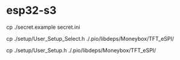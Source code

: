 # esp32-s3

cp ./secret.example secret.ini

cp ./setup/User_Setup_Select.h ./.pio/libdeps/Moneybox/TFT_eSPI/

cp ./setup/User_Setup.h ./.pio/libdeps/Moneybox/TFT_eSPI/
